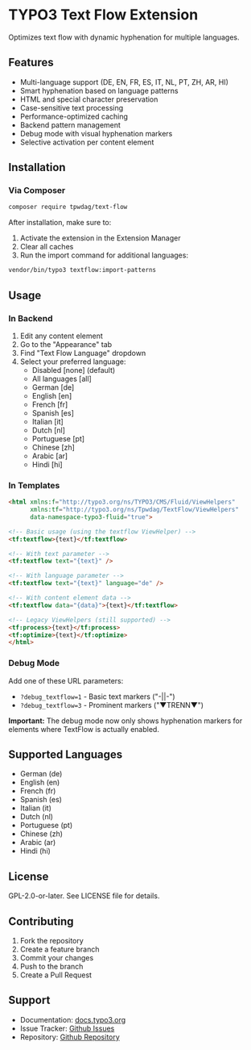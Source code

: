 # TYPO3 Text Flow Extension

Optimizes text flow with dynamic hyphenation for multiple languages.

## Features

- Multi-language support (DE, EN, FR, ES, IT, NL, PT, ZH, AR, HI)
- Smart hyphenation based on language patterns
- HTML and special character preservation
- Case-sensitive text processing
- Performance-optimized caching
- Backend pattern management
- Debug mode with visual hyphenation markers
- Selective activation per content element

## Installation

### Via Composer

```bash
composer require tpwdag/text-flow
```

After installation, make sure to:
1. Activate the extension in the Extension Manager
2. Clear all caches
3. Run the import command for additional languages:

```bash
vendor/bin/typo3 textflow:import-patterns
```

## Usage

### In Backend

1. Edit any content element
2. Go to the "Appearance" tab
3. Find "Text Flow Language" dropdown
4. Select your preferred language:
   - Disabled [none] (default)
   - All languages [all]
   - German [de]
   - English [en]
   - French [fr]
   - Spanish [es]
   - Italian [it]
   - Dutch [nl]
   - Portuguese [pt]
   - Chinese [zh]
   - Arabic [ar]
   - Hindi [hi]

### In Templates

```html
<html xmlns:f="http://typo3.org/ns/TYPO3/CMS/Fluid/ViewHelpers"
      xmlns:tf="http://typo3.org/ns/Tpwdag/TextFlow/ViewHelpers"
      data-namespace-typo3-fluid="true">

<!-- Basic usage (using the textflow ViewHelper) -->
<tf:textflow>{text}</tf:textflow>

<!-- With text parameter -->
<tf:textflow text="{text}" />

<!-- With language parameter -->
<tf:textflow text="{text}" language="de" />

<!-- With content element data -->
<tf:textflow data="{data}">{text}</tf:textflow>

<!-- Legacy ViewHelpers (still supported) -->
<tf:process>{text}</tf:process>
<tf:optimize>{text}</tf:optimize>
</html>
```

### Debug Mode

Add one of these URL parameters:

- `?debug_textflow=1` - Basic text markers ("-||-")
- `?debug_textflow=3` - Prominent markers ("▼TRENN▼")

**Important:** The debug mode now only shows hyphenation markers for elements where TextFlow is actually enabled.

## Supported Languages

- German (de)
- English (en)
- French (fr)
- Spanish (es)
- Italian (it)
- Dutch (nl)
- Portuguese (pt)
- Chinese (zh)
- Arabic (ar)
- Hindi (hi)

## License

GPL-2.0-or-later. See LICENSE file for details.

## Contributing

1. Fork the repository
2. Create a feature branch
3. Commit your changes
4. Push to the branch
5. Create a Pull Request

## Support

- Documentation: [docs.typo3.org](https://docs.typo3.org)
- Issue Tracker: [Github Issues](https://github.com/tpwd/typo3-text-flow/issues)
- Repository: [Github Repository](https://github.com/tpwd/typo3-text-flow)
